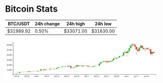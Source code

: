 # Bitcoin Stats

BTC/USDT|24h change|24h high|24h low|
|---|---|---|---|
|$31989.92|0.50%|$33071.00|$31630.00|

<img src="./chart.svg">
